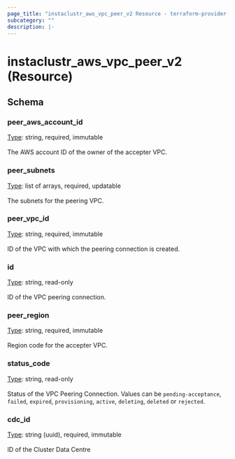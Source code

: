 ```yaml
---
page_title: "instaclustr_aws_vpc_peer_v2 Resource - terraform-provider-instaclustr"
subcategory: ""
description: |-
---
```


# instaclustr_aws_vpc_peer_v2 (Resource)

## Schema
### peer_aws_account_id<br>
<ins>Type</ins>: string, required, immutable<br>
<br>The AWS account ID of the owner of the accepter VPC.
### peer_subnets<br>
<ins>Type</ins>: list of arrays, required, updatable<br>
<br>The subnets for the peering VPC.
### peer_vpc_id<br>
<ins>Type</ins>: string, required, immutable<br>
<br>ID of the VPC with which the peering connection is created.
### id<br>
<ins>Type</ins>: string, read-only<br>
<br>ID of the VPC peering connection.
### peer_region<br>
<ins>Type</ins>: string, required, immutable<br>
<br>Region code for the accepter VPC.
### status_code<br>
<ins>Type</ins>: string, read-only<br>
<br>Status of the VPC Peering Connection. Values can be `pending-acceptance`, `failed`, `expired`, `provisioning`, `active`, `deleting`, `deleted` or `rejected`.
### cdc_id<br>
<ins>Type</ins>: string (uuid), required, immutable<br>
<br>ID of the Cluster Data Centre

